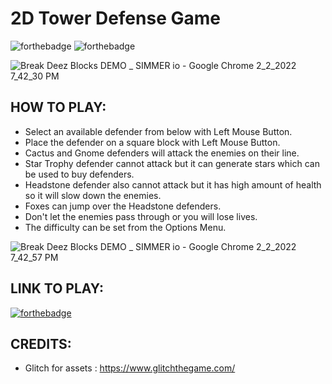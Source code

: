 # 2D Tower Defense Game

![forthebadge](https://user-images.githubusercontent.com/86726474/152202421-3ee4053f-656c-4780-80c7-aad92f15223b.svg)
![forthebadge](https://forthebadge.com/images/badges/made-with-c-sharp.svg)

![Break Deez Blocks DEMO _ SIMMER io - Google Chrome 2_2_2022 7_42_30 PM](https://user-images.githubusercontent.com/86726474/152208938-97ffeb35-cd38-427c-b349-8081c64a3452.png)

## HOW TO PLAY:

* Select an available defender from below with Left Mouse Button.
* Place the defender on a square block with Left Mouse Button.
* Cactus and Gnome defenders will attack the enemies on their line.
* Star Trophy defender cannot attack but it can generate stars which can be used to buy defenders.
* Headstone defender also cannot attack but it has high amount of health so it will slow down the enemies.
* Foxes can jump over the Headstone defenders.
* Don't let the enemies pass through or you will lose lives.
* The difficulty can be set from the Options Menu.

![Break Deez Blocks DEMO _ SIMMER io - Google Chrome 2_2_2022 7_42_57 PM](https://user-images.githubusercontent.com/86726474/152210025-69199376-ef7e-4998-ac2b-2e937670b2e7.png)

## LINK TO PLAY:

[![forthebadge](https://user-images.githubusercontent.com/86726474/152202898-9a1a4f65-3b9f-4b23-965c-1f6d9f90cdea.svg)](https://simmer.io/@bartu/backyard-defender)

## CREDITS:

* Glitch for assets : https://www.glitchthegame.com/

